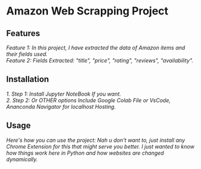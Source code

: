 # Amazon Web Scrapping Project

## Features

*Feature 1: In this project, I have extracted the data of Amazon items and their fields used.<br>
Feature 2: Fields Extracted: "title", "price", "rating", "reviews", "availability".*


## Installation

*1. Step 1: Install Jupyter NoteBook If you want.<br>
2. Step 2: Or OTHER options Include Google Colab File or VsCode, Ananconda Navigator for localhost Hosting.*

## Usage

*Here's how you can use the project: Nah u don't want to, just install any Chrome Extension for this that might serve you better. I just wanted to know how things work here in Python and how websites are changed dynamically.*








